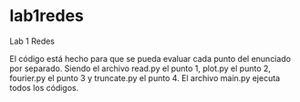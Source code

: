 # lab1redes
Lab 1 Redes

El código está hecho para que se pueda evaluar cada punto del enunciado por separado. Siendo el archivo read.py el punto 1, plot.py el punto 2, fourier.py el punto 3 y truncate.py el punto 4. El archivo main.py ejecuta todos los códigos.
